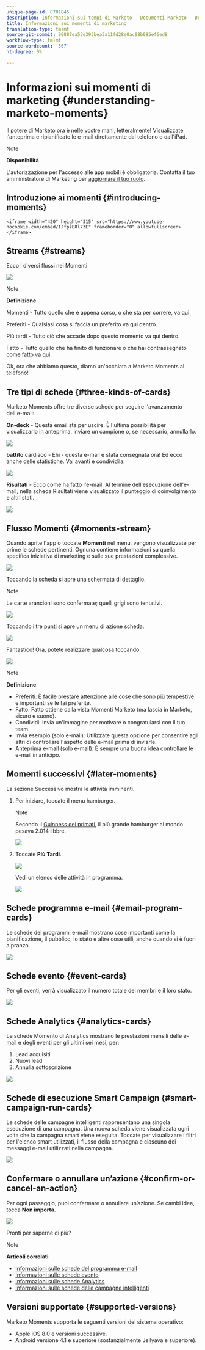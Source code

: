 ```yaml
---
unique-page-id: 8781845
description: Informazioni sui tempi di Marketo - Documenti Marketo - Documentazione prodotto
title: Informazioni sui momenti di marketing
translation-type: tm+mt
source-git-commit: 00887ea53e395bea3a11fd28e0ac98b085ef6ed8
workflow-type: tm+mt
source-wordcount: '567'
ht-degree: 0%

---
```



# Informazioni sui momenti di marketing {#understanding-marketo-moments}

Il potere di Marketo ora è nelle vostre mani, letteralmente! Visualizzate l&#39;anteprima e ripianificate le e-mail direttamente dal telefono o dall&#39;iPad.

>[!NOTE]
>
>**Disponibilità**
>
>L&#39;autorizzazione per l&#39;accesso alle app mobili è obbligatoria. Contatta il tuo amministratore di Marketing per [aggiornare il tuo ruolo](../../../../../product-docs/administration/users-and-roles/managing-user-roles-and-permissions.md).

## Introduzione ai momenti {#introducing-moments}

`<iframe width="420" height="315" src="https://www.youtube-nocookie.com/embed/IJfpzE8l73E" frameborder="0" allowfullscreen></iframe>`

## Streams {#streams}

Ecco i diversi flussi nei Momenti.

![](assets/image2015-7-15-15-3a6-3a10.png)

>[!NOTE]
>
>**Definizione**
>
>Momenti - Tutto quello che è appena corso, o che sta per correre, va qui.
>
>Preferiti - Qualsiasi cosa si faccia un preferito va qui dentro.
>
>Più tardi - Tutto ciò che accade dopo questo momento va qui dentro.
>
>Fatto - Tutto quello che ha finito di funzionare o che hai contrassegnato come fatto va qui.

Ok, ora che abbiamo questo, diamo un&#39;occhiata a Marketo Moments al telefono!

## Tre tipi di schede {#three-kinds-of-cards}

Marketo Moments offre tre diverse schede per seguire l&#39;avanzamento dell&#39;e-mail:

**On-deck** - Questa email sta per uscire. È l&#39;ultima possibilità per visualizzarlo in anteprima, inviare un campione o, se necessario, annullarlo.

![](assets/image2015-7-17-11-3a25-3a48.png)

**battito** cardiaco - Ehi - questa e-mail è stata consegnata ora! Ed ecco anche delle statistiche. Vai avanti e condividila.

![](assets/image2015-7-17-11-3a27-3a22.png)

**Risultati** - Ecco come ha fatto l&#39;e-mail. Al termine dell&#39;esecuzione dell&#39;e-mail, nella scheda Risultati viene visualizzato il punteggio di coinvolgimento e altri stati.

![](assets/image2015-7-17-11-3a43-3a28.png)

## Flusso Momenti {#moments-stream}

Quando aprite l&#39;app o toccate **Momenti** nel menu, vengono visualizzate per prime le schede pertinenti. Ognuna contiene informazioni su quella specifica iniziativa di marketing e sulle sue prestazioni complessive.

![](assets/image2015-7-15-10-3a46-3a19.png)

Toccando la scheda si apre una schermata di dettaglio.

>[!NOTE]
>
>Le carte arancioni sono confermate; quelli grigi sono tentativi.

![](assets/image2015-9-25-9-3a37-3a26.png)

Toccando i tre punti si apre un menu di azione scheda.

![](assets/image2015-7-15-10-3a47-3a34.png)

Fantastico! Ora, potete realizzare qualcosa toccando:

![](assets/image2015-7-15-10-3a49-3a20.png)

>[!NOTE]
>
>**Definizione**
>
>* Preferiti: È facile prestare attenzione alle cose che sono più tempestive e importanti se le fai preferite.
>* Fatto: Fatto ottiene dalla vista Momenti Marketo (ma lascia in Marketo, sicuro e suono).
>* Condividi: Invia un&#39;immagine per motivare o congratularsi con il tuo team.
>* Invia esempio (solo e-mail): Utilizzate questa opzione per consentire agli altri di controllare l&#39;aspetto delle e-mail prima di inviarle.
>* Anteprima e-mail (solo e-mail): È sempre una buona idea controllare le e-mail in anticipo.

>



## Momenti successivi {#later-moments}

La sezione Successivo mostra le attività imminenti.

1. Per iniziare, toccate il menu hamburger.

   >[!NOTE]
   >
   >Secondo il [Guinness dei primati](http://www.guinnessworldrecords.com/world-records/largest-hamburger), il più grande hamburger al mondo pesava 2.014 libbre.

   ![](assets/image2015-7-15-10-3a52-3a5.png)

1. Toccate **Più Tardi**.

   ![](assets/image2015-7-15-10-3a54-3a47.png)

   Vedi un elenco delle attività in programma.

   ![](assets/image2015-6-29-15-3a24-3a3.png)

## Schede programma e-mail {#email-program-cards}

Le schede dei programmi e-mail mostrano cose importanti come la pianificazione, il pubblico, lo stato e altre cose utili, anche quando si è fuori a pranzo.

![](assets/image2015-6-29-15-3a31-3a57.png)

## Schede evento {#event-cards}

Per gli eventi, verrà visualizzato il numero totale dei membri e il loro stato.

![](assets/image2015-6-29-15-3a39-3a12.png)

## Schede Analytics {#analytics-cards}

Le schede Momento di Analytics mostrano le prestazioni mensili delle e-mail e degli eventi per gli ultimi sei mesi, per:

1. Lead acquisiti
1. Nuovi lead
1. Annulla sottoscrizione

![](assets/image2015-7-6-13-3a26-3a33.png)

## Schede di esecuzione Smart Campaign {#smart-campaign-run-cards}

Le schede delle campagne intelligenti rappresentano una singola esecuzione di una campagna. Una nuova scheda viene visualizzata ogni volta che la campagna smart viene eseguita. Toccate per visualizzare i filtri per l&#39;elenco smart utilizzati, il flusso della campagna e ciascuno dei messaggi e-mail utilizzati nella campagna.

![](assets/image2015-9-23-11-3a0-3a54.png)

## Confermare o annullare un’azione {#confirm-or-cancel-an-action}

Per ogni passaggio, puoi confermare o annullare un’azione. Se cambi idea, tocca **Non importa**.

![](assets/image2015-7-14-17-3a11-3a29.png)

Pronti per saperne di più?

>[!NOTE]
>
>**Articoli correlati**
>
>* [Informazioni sulle schede del programma e-mail](understanding-email-program-cards.md)
>* [Informazioni sulle schede evento](understanding-event-cards.md)
>* [Informazioni sulle schede Analytics](understanding-analytics-cards.md)
>* [Informazioni sulle schede delle campagne intelligenti](understanding-smart-campaign-cards.md)

>



## Versioni supportate  {#supported-versions}

Marketo Moments supporta le seguenti versioni del sistema operativo:

* Apple iOS 8.0 e versioni successive.
* Android versione 4.1 e superiore (sostanzialmente Jellyava e superiore).

